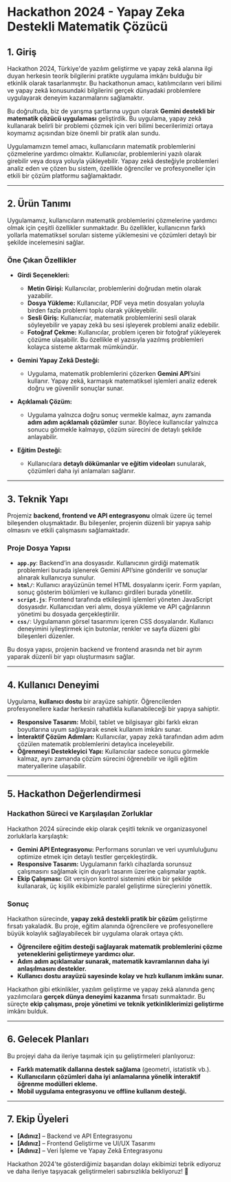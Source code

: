# **Hackathon 2024 - Yapay Zeka Destekli Matematik Çözücü**

## **1. Giriş**
Hackathon 2024, Türkiye'de yazılım geliştirme ve yapay zekâ alanına ilgi duyan herkesin teorik bilgilerini pratikte uygulama imkânı bulduğu bir etkinlik olarak tasarlanmıştır. Bu hackathonun amacı, katılımcıların veri bilimi ve yapay zekâ konusundaki bilgilerini gerçek dünyadaki problemlere uygulayarak deneyim kazanmalarını sağlamaktır.

Bu doğrultuda, biz de yarışma şartlarına uygun olarak **Gemini destekli bir matematik çözücü uygulaması** geliştirdik. Bu uygulama, yapay zekâ kullanarak belirli bir problemi çözmek için veri bilimi becerilerimizi ortaya koymamız açısından bize önemli bir pratik alan sundu.

Uygulamamızın temel amacı, kullanıcıların matematik problemlerini çözmelerine yardımcı olmaktır. Kullanıcılar, problemlerini yazılı olarak girebilir veya dosya yoluyla yükleyebilir. Yapay zekâ desteğiyle problemleri analiz eden ve çözen bu sistem, özellikle öğrenciler ve profesyoneller için etkili bir çözüm platformu sağlamaktadır.

---

## **2. Ürün Tanımı**
Uygulamamız, kullanıcıların matematik problemlerini çözmelerine yardımcı olmak için çeşitli özellikler sunmaktadır. Bu özellikler, kullanıcının farklı yollarla matematiksel soruları sisteme yüklemesini ve çözümleri detaylı bir şekilde incelemesini sağlar.

### **Öne Çıkan Özellikler**
- **Girdi Seçenekleri:**
  - **Metin Girişi:** Kullanıcılar, problemlerini doğrudan metin olarak yazabilir.
  - **Dosya Yükleme:** Kullanıcılar, PDF veya metin dosyaları yoluyla birden fazla problemi toplu olarak yükleyebilir.
  - **Sesli Giriş:** Kullanıcılar, matematik problemlerini sesli olarak söyleyebilir ve yapay zekâ bu sesi işleyerek problemi analiz edebilir.
  - **Fotoğraf Çekme:** Kullanıcılar, problem içeren bir fotoğraf yükleyerek çözüme ulaşabilir. Bu özellikle el yazısıyla yazılmış problemleri kolayca sisteme aktarmak mümkündür.

- **Gemini Yapay Zekâ Desteği:**
  - Uygulama, matematik problemlerini çözerken **Gemini API**’sini kullanır. Yapay zekâ, karmaşık matematiksel işlemleri analiz ederek doğru ve güvenilir sonuçlar sunar.
  
- **Açıklamalı Çözüm:**
  - Uygulama yalnızca doğru sonuç vermekle kalmaz, aynı zamanda **adım adım açıklamalı çözümler** sunar. Böylece kullanıcılar yalnızca sonucu görmekle kalmayıp, çözüm sürecini de detaylı şekilde anlayabilir.

- **Eğitim Desteği:**
  - Kullanıcılara **detaylı dökümanlar ve eğitim videoları** sunularak, çözümleri daha iyi anlamaları sağlanır.

---

## **3. Teknik Yapı**
Projemiz **backend, frontend ve API entegrasyonu** olmak üzere üç temel bileşenden oluşmaktadır. Bu bileşenler, projenin düzenli bir yapıya sahip olmasını ve etkili çalışmasını sağlamaktadır.

### **Proje Dosya Yapısı**
- **`app.py`**: Backend’in ana dosyasıdır. Kullanıcının girdiği matematik problemleri burada işlenerek Gemini API’sine gönderilir ve sonuçlar alınarak kullanıcıya sunulur.
- **`html/`**: Kullanıcı arayüzünün temel HTML dosyalarını içerir. Form yapıları, sonuç gösterim bölümleri ve kullanıcı girdileri burada yönetilir.
- **`script.js`**: Frontend tarafında etkileşimli işlemleri yöneten JavaScript dosyasıdır. Kullanıcıdan veri alımı, dosya yükleme ve API çağrılarının yönetimi bu dosyada gerçekleştirilir.
- **`css/`**: Uygulamanın görsel tasarımını içeren CSS dosyalarıdır. Kullanıcı deneyimini iyileştirmek için butonlar, renkler ve sayfa düzeni gibi bileşenleri düzenler.

Bu dosya yapısı, projenin backend ve frontend arasında net bir ayrım yaparak düzenli bir yapı oluşturmasını sağlar.

---

## **4. Kullanıcı Deneyimi**
Uygulama, **kullanıcı dostu** bir arayüze sahiptir. Öğrencilerden profesyonellere kadar herkesin rahatlıkla kullanabileceği bir yapıya sahiptir.

- **Responsive Tasarım:** Mobil, tablet ve bilgisayar gibi farklı ekran boyutlarına uyum sağlayarak esnek kullanım imkânı sunar.
- **İnteraktif Çözüm Adımları:** Kullanıcılar, yapay zekâ tarafından adım adım çözülen matematik problemlerini detaylıca inceleyebilir.
- **Öğrenmeyi Destekleyici Yapı:** Kullanıcılar sadece sonucu görmekle kalmaz, aynı zamanda çözüm sürecini öğrenebilir ve ilgili eğitim materyallerine ulaşabilir.

---

## **5. Hackathon Değerlendirmesi**

### **Hackathon Süreci ve Karşılaşılan Zorluklar**
Hackathon 2024 sürecinde ekip olarak çeşitli teknik ve organizasyonel zorluklarla karşılaştık:
- **Gemini API Entegrasyonu:** Performans sorunları ve veri uyumluluğunu optimize etmek için detaylı testler gerçekleştirdik.
- **Responsive Tasarım:** Uygulamanın farklı cihazlarda sorunsuz çalışmasını sağlamak için duyarlı tasarım üzerine çalışmalar yaptık.
- **Ekip Çalışması:** Git versiyon kontrol sistemini etkin bir şekilde kullanarak, üç kişilik ekibimizle paralel geliştirme süreçlerini yönettik.

### **Sonuç**
Hackathon sürecinde, **yapay zekâ destekli pratik bir çözüm** geliştirme fırsatı yakaladık. Bu proje, eğitim alanında öğrencilere ve profesyonellere büyük kolaylık sağlayabilecek bir uygulama olarak ortaya çıktı.

- **Öğrencilere eğitim desteği sağlayarak matematik problemlerini çözme yeteneklerini geliştirmeye yardımcı olur.**
- **Adım adım açıklamalar sunarak, matematik kavramlarının daha iyi anlaşılmasını destekler.**
- **Kullanıcı dostu arayüzü sayesinde kolay ve hızlı kullanım imkânı sunar.**

Hackathon gibi etkinlikler, yazılım geliştirme ve yapay zekâ alanında genç yazılımcılara **gerçek dünya deneyimi kazanma** fırsatı sunmaktadır. Bu süreçte **ekip çalışması, proje yönetimi ve teknik yetkinliklerimizi geliştirme** imkânı bulduk.

---

## **6. Gelecek Planları**
Bu projeyi daha da ileriye taşımak için şu geliştirmeleri planlıyoruz:
- **Farklı matematik dallarına destek sağlama** (geometri, istatistik vb.).
- **Kullanıcıların çözümleri daha iyi anlamalarına yönelik interaktif öğrenme modülleri ekleme.**
- **Mobil uygulama entegrasyonu ve offline kullanım desteği.**

---

## **7. Ekip Üyeleri**
- **[Adınız]** – Backend ve API Entegrasyonu
- **[Adınız]** – Frontend Geliştirme ve UI/UX Tasarımı
- **[Adınız]** – Veri İşleme ve Yapay Zekâ Entegrasyonu

Hackathon 2024'te gösterdiğimiz başarıdan dolayı ekibimizi tebrik ediyoruz ve daha ileriye taşıyacak geliştirmeleri sabırsızlıkla bekliyoruz! 🚀

